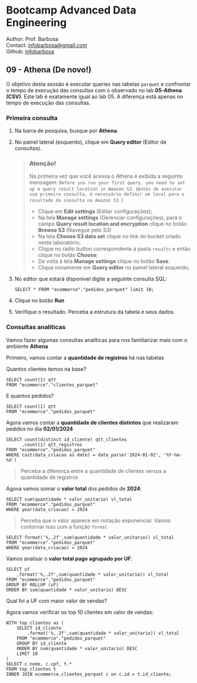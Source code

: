 # Bootcamp Advanced Data Engineering
Author: Prof. Barbosa<br>
Contact: infobarbosa@gmail.com<br>
Github: [infobarbosa](https://github.com/infobarbosa)

## 09 - Athena (De novo!)

O objetivo desta sessão é executar queries nas tabelas `parquet` e confrontar o tempo de execução das consultas com o observado no lab **05-Athena (CSV)**.
Este lab é exatamente igual ao lab 05. A diferença está apenas no tempo de execução das consultas.

### Primeira consulta
1. Na barra de pesquisa, busque por **Athena**.
2. No painel lateral (esquerdo), clique em **Query editor** (Editor de consultas).

    > ### Atenção!
    > Na primeira vez que você acessa o Athena é exibida a seguinte mensagem:
    > `Before you run your first query, you need to set up a query result location in Amazon S3.`
    > (`Antes de executar sua primeira consulta, é necessário definir um local para o resultado da consulta no Amazon S3.`)
    > - Clique em **Edit settings** (Editar configurações);
    > - Na tela **Manage settings** (Gerenciar configurações), para o campo **Query result location and encryption** clique no botão **Browse S3** (Navegue pelo S3)
    > - Na tela **Choose S3 data set** clique no link do bucket criado neste laboratório;
    > - Clique no radio button correspondente à pasta `results` e então clique no botão **Choose**;
    > - De volta à tela **Manage settings** clique no botão **Save**.
    > - Clique novamente em **Query editor** no painel lateral esquerdo;

3. No editor que estará disponível digite a seguinte consulta SQL:
    ```
    SELECT * FROM "ecommerce"."pedidos_parquet" limit 10;
    ```
4. Clique no botão **Run**
5. Verifique o resultado. Perceba a estrutura da tabela e seus dados.

### Consultas analíticas

Vamos fazer algumas consultas analíticas para nos familiarizar mais com o ambiente **Athena**

Primeiro, vamos contar a **quantidade de registros** há nas tabelas

Quantos clientes temos na base?
```
SELECT count(1) qtt
FROM "ecommerce"."clientes_parquet"
```

E quantos pedidos?
```
SELECT count(1) qtt
FROM "ecommerce"."pedidos_parquet"
```

Agora vamos contar a **quantidade de clientes distintos** que realizaram pedidos no dia **02/01/2024**
```
SELECT count(distinct id_cliente) qtt_clientes
      ,count(1) qtt_registros
FROM "ecommerce"."pedidos_parquet"
WHERE cast(data_criacao as date) = date_parse('2024-01-02', '%Y-%m-%d')
```

> Perceba a diferença entre a quantidade de clientes versus a quantidade de registros

Agova vamos somar o **valor total** dos pedidos de **2024**:
```
SELECT sum(quantidade * valor_unitario) vl_total
FROM "ecommerce"."pedidos_parquet"
WHERE year(data_criacao) = 2024
```

> Perceba que o valor aparece em notação exponencial.
> Vamos contornar isso com a função `format`

```
SELECT format('%,.2f',sum(quantidade * valor_unitario)) vl_total
FROM "ecommerce"."pedidos_parquet"
WHERE year(data_criacao) = 2024
```

Vamos analisar o **valor total pago agrupado por UF**:
```
SELECT uf
    ,format('%,.2f',sum(quantidade * valor_unitario)) vl_total
FROM "ecommerce"."pedidos_parquet"
GROUP BY ROLLUP (uf)
ORDER BY sum(quantidade * valor_unitario) DESC
```
Qual foi a UF com maior valor de vendas?

Agora vamos verificar os top 10 clientes em valor de vendas:
```
WITH top_clientes as (
    SELECT id_cliente
        ,format('%,.2f',sum(quantidade * valor_unitario)) vl_total
    FROM "ecommerce"."pedidos_parquet"
    GROUP BY id_cliente
    ORDER BY sum(quantidade * valor_unitario) DESC
    LIMIT 10
) 
SELECT c.nome, c.cpf, t.*
FROM top_clientes t
INNER JOIN ecommerce.clientes_parquet c on c.id = t.id_cliente;

```
